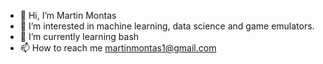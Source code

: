- 👋 Hi, I’m Martin Montas
- 👀 I’m interested in machine learning, data science and game emulators.
- 🌱 I’m currently learning bash
- 📫 How to reach me martinmontas1@gmail.com

<!---
MU330-coder/MU330-coder is a ✨ special ✨ repository because its `README.md` (this file) appears on your GitHub profile.
You can click the Preview link to take a look at your changes.
--->
